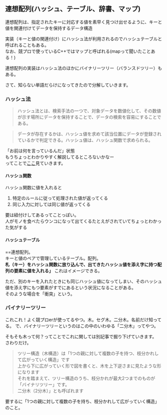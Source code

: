 ## 連想配列(ハッシュ、テーブル、辞書、マップ)

連想配列は、指定されたキーに対応する値を素早く見つけ出せるように、キーと値を関連付けてデータを保持するデータ構造  

実装（キーと値の関連付け）にハッシュ法が利用されるのでハッシュテーブルと呼ばれることもある。  
なお、競プロで使っているC++ではマップと呼ばれる(mapって聞いたことある！)

 
 連想配列の実装はハッシュ法のほかにバイナリーツリー（バランスドツリー）もある。
 
 さて、知らない単語だらけになってきたので分解していきます。
 
 
 ### ハッシュ法
 
 >ハッシュ法とは、検索手法の一つで、対象データを数値化して、その数値が示す場所にデータを保持することで、データの検索を容易にすることである。

>データが存在するかは、ハッシュ値を求めて該当位置にデータが登録されているかで判定できる。ハッシュ値は、ハッシュ関数で求められる。
 
 
 「お前は何を言っているんだ」状態  
 もうちょっとわかりやすく解説してるところないかなー  
 ってことで[ここ](https://wa3.i-3-i.info/word11948.html)見ていきます。
 
 #### ハッシュ関数
 ハッシュ関数に値を入れると
 1. 特定のルールに従って処理された値が返ってくる
 1. 同じ入力に対しては同じ値が返ってくる
 
 要は紐付けしてあるってことっぽい。  
 人がモノを食べたらウンコになって出てくるたとえがされていてちょっとわかった気がする
 
 
 #### ハッシュテーブル
 
 ==連想配列。  
 キーと値のペアで管理しているテーブル。配列。  
 **札（キー）をハッシュ関数に放り込んで、出てきたハッシュ値を添え字に持つ配列の要素に値を入れる」**
 これはイメージできる。
 
 ただ、別のキーを入れたときにも同じハッシュ値になってしまい、そのハッシュ値を添え字にもつ要素がすでにあるという状況になることがある。  
 そのような場合を「衝突」という。
 
 
 ### バイナリーツリー
 
 これこれ！よく競プロerが使ってるやつ。木。セグ木。二分木。名前だけ知ってる。
 で、バイナリーツリーというのはこの中のいわゆる「二分木」ってやつ。  
 
 そもそも木って何？ってことでこれに関しては別記事で掘り下げていきます。  
 さわりだけ。
 >ツリー構造（木構造）は「1つの親に対して複数の子を持つ、枝分かれして広がっていく構造」です  
 >上から下に広がっていく形で図を書くと、木を上下逆さまに見たような形になります  
 >それを踏まえて、ツリー構造のうち、枝分かれが最大2つまでのものが「バイナリツリー」です。  
 >二分木（2分木）」とも呼ばれます
 
 要するに「1つの親に対して複数の子を持ち、枝分かれして広がっていく構造」のこと。

